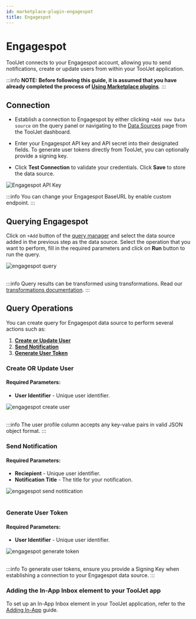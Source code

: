 ```yaml
---
id: marketplace-plugin-engagespot
title: Engagespot
---
```


# Engagespot

ToolJet connects to your Engagespot account, allowing you to send notifications, create or update users from within your ToolJet application.

:::info
**NOTE:** **Before following this guide, it is assumed that you have already completed the process of [Using Marketplace plugins](/docs/marketplace/marketplace-overview#using-marketplace-plugins)**.
:::

<div style={{paddingTop:'24px', paddingBottom:'24px'}}>

## Connection

- Establish a connection to Engagespot by either clicking `+Add new Data source` on the query panel or navigating to the [Data Sources](/docs/data-sources/overview/) page from the ToolJet dashboard.

- Enter your Engagespot API key and API secret into their designated fields. To generate user tokens directly from ToolJet, you can optionally provide a signing key.

- Click **Test Connection** to validate your credentials. Click **Save** to store the data source.

<div style={{textAlign: 'center'}}>
    <img style={{ border:'0', marginBottom:'15px', borderRadius:'5px', boxShadow: '0px 1px 3px rgba(0, 0, 0, 0.2)' }} className="screenshot-full" src="/img/marketplace/plugins/engagespot/engagespot_install.png" alt="Engagespot API Key" />
</div>

:::info
You can change your Engagespot BaseURL by enable custom endpoint.
:::

</div>

<div style={{paddingTop:'24px', paddingBottom:'24px'}}>

## Querying Engagespot

Click on `+Add` button of the [query manager](/docs/app-builder/query-panel/#query-manager) and select the data source added in the previous step as the data source. Select the operation that you want to perform, fill in the required parameters and click on **Run** button to run the query.

<div style={{textAlign: 'center'}}>

<img className="screenshot-full" src="/img/marketplace/plugins/engagespot/engagespot_query.png" alt="engagespot query" />

</div>

<br/>

:::info
Query results can be transformed using transformations. Read our [transformations documentation](/docs/app-builder/custom-code/transform-data).
:::

</div>

<div style={{paddingTop:'24px', paddingBottom:'24px'}}>

## Query Operations

You can create query for Engagespot data source to perform several actions such as:

1. **[Create or Update User](#create-or-update-user)**
2. **[Send Notification](#send-notification)**
3. **[Generate User Token](#generate-user-token)**

</div>

<div style={{paddingTop:'24px', paddingBottom:'24px'}}>

### Create OR Update User

#### Required Parameters:

- **User Identifier** - Unique user identifier.

<div style={{textAlign: 'center'}}>
<img className="screenshot-full" src="/img/marketplace/plugins/engagespot/create_user.png" alt="engagespot create user" />
</div>
<br/>

:::info
The user profile column accepts any key-value pairs in valid JSON object format.
:::

</div>

<div style={{paddingTop:'24px', paddingBottom:'24px'}}>

### Send Notification

#### Required Parameters:

- **Reciepient** - Unique user identifier.
- **Notification Title** - The title for your notification.

<div style={{textAlign: 'center'}}>
<img style={{ border:'0', marginBottom:'15px', borderRadius:'5px', boxShadow: '0px 1px 3px rgba(0, 0, 0, 0.2)' }} className="screenshot-full" src="/img/marketplace/plugins/engagespot/send_notification.png" alt="engagespot send notitication"/>
</div>
<br/>

</div>

<div style={{paddingTop:'24px', paddingBottom:'24px'}}>

### Generate User Token

#### Required Parameters:

- **User Identifier** - Unique user identifier.

<div style={{textAlign: 'center'}}>
<img className="screenshot-full" src="/img/marketplace/plugins/engagespot/generate_token.png" alt="engagespot generate token" />
</div>
<br/>

:::info
To generate user tokens, ensure you provide a Signing Key when establishing a connection to your Engagespot data source.
:::

</div>

<div style={{paddingTop:'24px', paddingBottom:'24px'}}>

### Adding the In-App Inbox element to your ToolJet app

To set up an In-App Inbox element in your ToolJet application, refer to the [Adding In-App](https://docs.engagespot.co/docs/plugins/tooljet/adding-the-inbox-component) guide.

</div>
